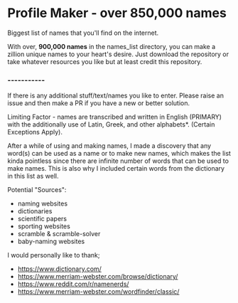 # Profile Maker - over 850,000 names

Biggest list of names that you'll find on the internet. 

With over, **900,000 names** in the names_list directory, you can make a zillion unique names to your heart's desire.
Just download the repository or take whatever resources you like but at least credit this repository.

### -----------

If there is any additional stuff/text/names you like to enter. Please raise an issue and then make a PR if you have a new or better solution.

Limiting Factor - names are transcribed and written in English (PRIMARY) with the additionally use of Latin, Greek, and other alphabets*. (Certain Exceptions Apply).

After a while of using and making names, I made a discovery that any word(s) can be used as a name or to make new names, which makes the list kinda pointless since there are infinite number of words that can be used to make names. This is also why I included certain words from the dictionary in this list as well.

Potential "Sources":
- naming websites
- dictionaries
- scientific papers
- sporting websites
- scramble & scramble-solver
- baby-naming websites

I would personally like to thank;
- https://www.dictionary.com/
- https://www.merriam-webster.com/browse/dictionary/
- https://www.reddit.com/r/namenerds/
- https://www.merriam-webster.com/wordfinder/classic/
